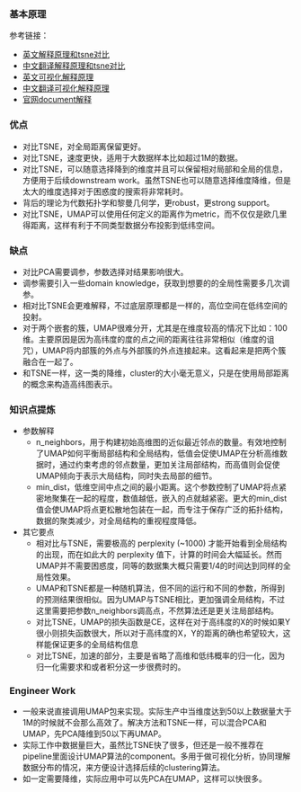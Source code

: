 
### 基本原理
参考链接：
- [英文解释原理和tsne对比](https://towardsdatascience.com/how-exactly-umap-works-13e3040e1668)
- [中文翻译解释原理和tsne对比](https://zhuanlan.zhihu.com/p/150788883)
- [英文可视化解释原理](https://pair-code.github.io/understanding-umap/)
- [中文翻译可视化解释原理](https://zhuanlan.zhihu.com/p/352461768)
- [官网document解释](https://umap-learn.readthedocs.io/en/latest/)
### 优点
- 对比TSNE，对全局距离保留更好。
- 对比TSNE，速度更快，适用于大数据样本比如超过1M的数据。
- 对比TSNE，可以随意选择降到的维度并且可以保留相对局部和全局的信息，方便用于后续downstream work。虽然TSNE也可以随意选择维度降维，但是太大的维度选择对于困惑度的搜索将非常耗时。
- 背后的理论为代数拓扑学和黎曼几何学，更robust，更strong support。
- 对比TSNE，UMAP可以使用任何定义的距离作为metric，而不仅仅是欧几里得距离，这样有利于不同类型数据分布投影到低纬空间。
### 缺点
- 对比PCA需要调参，参数选择对结果影响很大。
- 调参需要引入一些domain knowledge，获取到想要的的全局性需要多几次调参。
- 相对比TSNE会更难解释，不过底层原理都是一样的，高位空间在低纬空间的投射。
- 对于两个嵌套的簇，UMAP很难分开，尤其是在维度较高的情况下比如：100维。主要原因是因为高纬度的度的点之间的距离往往非常相似（维度的诅咒），UMAP将内部簇的外点与外部簇的外点连接起来。这看起来是把两个簇融合在一起了。
- 和TSNE一样，这一类的降维，cluster的大小毫无意义，只是在使用局部距离的概念来构造高纬图表示。
### 知识点提炼
- 参数解释
  - n_neighbors，用于构建初始高维图的近似最近邻点的数量。有效地控制了UMAP如何平衡局部结构和全局结构，低值会促使UMAP在分析高维数据时，通过约束考虑的邻点数量，更加关注局部结构，而高值则会促使UMAP倾向于表示大局结构，同时失去局部的细节。
  - min_dist，低维空间中点之间的最小距离。这个参数控制了UMAP将点紧密地聚集在一起的程度，数值越低，嵌入的点就越紧密。更大的min_dist值会使UMAP将点更松散地包装在一起，而专注于保存广泛的拓扑结构，数据的聚类减少，对全局结构的重视程度降低。
- 其它要点 
  - 相对比与TSNE，需要极高的 perplexity (~1000) 才能开始看到全局结构的出现，而在如此大的 perplexity 值下，计算的时间会大幅延长。然而UMAP并不需要困惑度，同等的数据集大概只需要1/4的时间达到同样的全局性效果。
  - UMAP和TSNE都是一种随机算法，但不同的运行和不同的参数，所得到的预测结果很相似。因为UMAP与TSNE相比，更加强调全局结构，不过这里需要把参数n_neighbors调高点，不然算法还是更关注局部结构。
  - 对比TSNE，UMAP的损失函数是CE，这样在对于高纬度的X的时候如果Y很小则损失函数很大，所以对于高纬度的X，Y的距离的确也希望较大，这样能保证更多的全局结构信息
  - 对比TSNE，加速的部分，主要是省略了高维和低纬概率的归一化，因为归一化需要求和或者积分这一步很费时的。
### Engineer Work
- 一般来说直接调用UMAP包来实现。实际生产中当维度达到50以上数据量大于1M的时候就不会那么高效了。解决方法和TSNE一样，可以混合PCA和UMAP，先PCA降维到50以下再UMAP。
- 实际工作中数据量巨大，虽然比TSNE快了很多，但还是一般不推荐在pipeline里面设计UMAP算法的component。多用于做可视化分析，协同理解数据分布的情况，来方便设计选择后续的clustering算法。
- 如一定需要降维，实际应用中可以先PCA在UMAP，这样可以快很多。